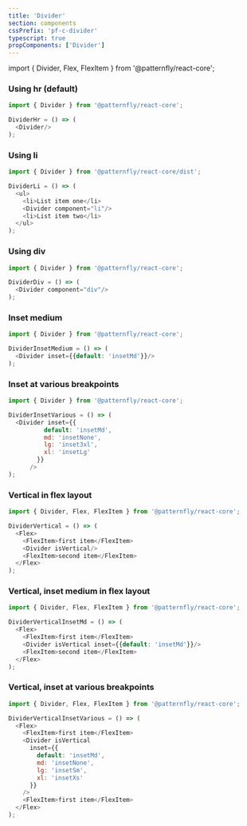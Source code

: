 ```yaml
---
title: 'Divider'
section: components
cssPrefix: 'pf-c-divider'
typescript: true 
propComponents: ['Divider']
---
```

import { Divider, Flex, FlexItem } from '@patternfly/react-core';

### Using hr (default)
```js
import { Divider } from '@patternfly/react-core';

DividerHr = () => (
  <Divider/>
);
```

### Using li
```js
import { Divider } from '@patternfly/react-core/dist';

DividerLi = () => (
  <ul>
    <li>List item one</li>
    <Divider component="li"/>
    <li>List item two</li>
  </ul>
);
```

### Using div
```js
import { Divider } from '@patternfly/react-core';

DividerDiv = () => (
  <Divider component="div"/>
);
```

### Inset medium
```js
import { Divider } from '@patternfly/react-core';

DividerInsetMedium = () => (
  <Divider inset={{default: 'insetMd'}}/>
);
```

### Inset at various breakpoints
```js
import { Divider } from '@patternfly/react-core';

DividerInsetVarious = () => (
  <Divider inset={{
          default: 'insetMd',
          md: 'insetNone',
          lg: 'inset3xl',
          xl: 'insetLg'
        }}
      />
);
```

### Vertical in flex layout
```js
import { Divider, Flex, FlexItem } from '@patternfly/react-core';

DividerVertical = () => (
  <Flex>
    <FlexItem>first item</FlexItem>
    <Divider isVertical/>
    <FlexItem>second item</FlexItem>
  </Flex>
);
```

### Vertical, inset medium in flex layout
```js
import { Divider, Flex, FlexItem } from '@patternfly/react-core';

DividerVerticalInsetMd = () => (
  <Flex>
    <FlexItem>first item</FlexItem>
    <Divider isVertical inset={{default: 'insetMd'}}/>
    <FlexItem>second item</FlexItem>
  </Flex>
);
```

### Vertical, inset at various breakpoints
```js
import { Divider, Flex, FlexItem } from '@patternfly/react-core';

DividerVerticalInsetVarious = () => (
  <Flex>
    <FlexItem>first item</FlexItem>
    <Divider isVertical 
      inset={{
        default: 'insetMd',
        md: 'insetNone',
        lg: 'insetSm',
        xl: 'insetXs'
      }}
    />
    <FlexItem>first item</FlexItem>
  </Flex>
);
```
